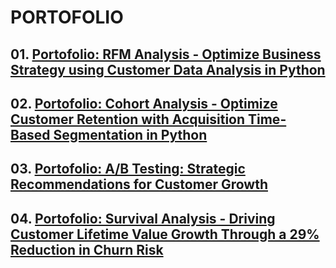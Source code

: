 # PORTOFOLIO

## 01. [Portofolio: RFM Analysis - Optimize Business Strategy using Customer Data Analysis in Python](rfm_analysis/rfm_analysis.md)

## 02. [Portofolio: Cohort Analysis - Optimize Customer Retention with Acquisition Time-Based Segmentation in Python](cohort_analysis/cohort_analysis.md)

## 03. [Portofolio: A/B Testing: Strategic Recommendations for Customer Growth](ab_testing/ab_testing.md)

## 04. [Portofolio: Survival Analysis - Driving Customer Lifetime Value Growth Through a 29% Reduction in Churn Risk](survival_analysis/survival_analysis.md)